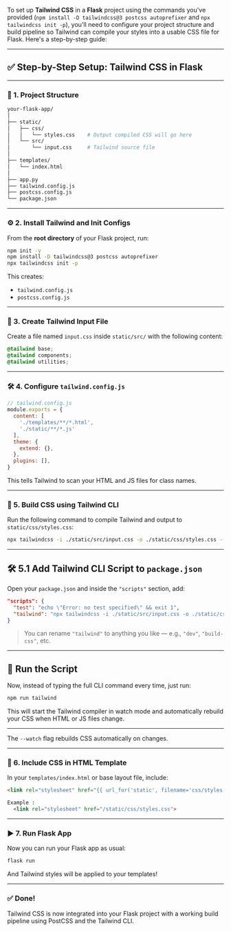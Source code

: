 To set up **Tailwind CSS** in a **Flask** project using the commands you've provided (`npm install -D tailwindcss@3 postcss autoprefixer` and `npx tailwindcss init -p`), you'll need to configure your project structure and build pipeline so Tailwind can compile your styles into a usable CSS file for Flask. Here's a step-by-step guide:

---

## ✅ Step-by-Step Setup: Tailwind CSS in Flask

---

### 📁 1. Project Structure

```bash
your-flask-app/
│
├── static/
│   ├── css/
│   │   └── styles.css    # Output compiled CSS will go here
│   └── src/
│       └── input.css     # Tailwind source file
│
├── templates/
│   └── index.html
│
├── app.py
├── tailwind.config.js
├── postcss.config.js
└── package.json
```

---

### ⚙️ 2. Install Tailwind and Init Configs

From the **root directory** of your Flask project, run:

```bash
npm init -y
npm install -D tailwindcss@3 postcss autoprefixer
npx tailwindcss init -p
```

This creates:

- `tailwind.config.js`
- `postcss.config.js`

---

### 📄 3. Create Tailwind Input File

Create a file named `input.css` inside `static/src/` with the following content:

```css
@tailwind base;
@tailwind components;
@tailwind utilities;
```

---

### 🛠️ 4. Configure `tailwind.config.js`

```js
// tailwind.config.js
module.exports = {
  content: [
    './templates/**/*.html',
    './static/**/*.js'
  ],
  theme: {
    extend: {},
  },
  plugins: [],
}
```

This tells Tailwind to scan your HTML and JS files for class names.

---

### 🧠 5. Build CSS using Tailwind CLI

Run the following command to compile Tailwind and output to `static/css/styles.css`:

```bash
npx tailwindcss -i ./static/src/input.css -o ./static/css/styles.css --watch
```

---

## 🛠️ 5.1 Add Tailwind CLI Script to `package.json`

Open your `package.json` and inside the `"scripts"` section, add:

```json
"scripts": {
  "test": "echo \"Error: no test specified\" && exit 1",
  "tailwind": "npx tailwindcss -i ./static/src/input.css -o ./static/css/styles.css --watch"
}
```

> You can rename `"tailwind"` to anything you like — e.g., `"dev"`, `"build-css"`, etc.

---

## 🚀 Run the Script

Now, instead of typing the full CLI command every time, just run:

```bash
npm run tailwind
```

This will start the Tailwind compiler in watch mode and automatically rebuild your CSS when HTML or JS files change.

---





The `--watch` flag rebuilds CSS automatically on changes.

---

### 🧩 6. Include CSS in HTML Template

In your `templates/index.html` or base layout file, include:

```html
<link rel="stylesheet" href="{{ url_for('static', filename='css/styles.css') }}">

Example :
  <link rel="stylesheet" href="/static/css/styles.css">

```

---

### ▶️ 7. Run Flask App

Now you can run your Flask app as usual:

```bash
flask run
```

And Tailwind styles will be applied to your templates!

---

### ✅ Done!

Tailwind CSS is now integrated into your Flask project with a working build pipeline using PostCSS and the Tailwind CLI.
